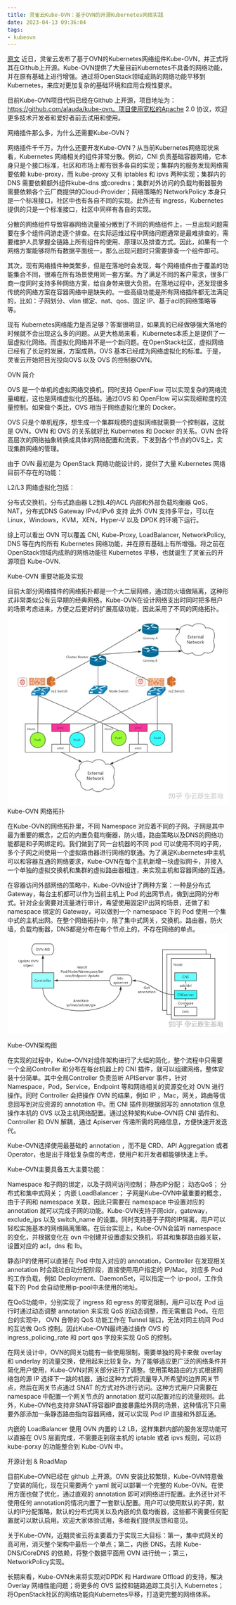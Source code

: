 ```yaml
---
title: 灵雀云Kube-OVN：基于OVN的开源Kubernetes网络实践
date: 2023-04-13 09:36:04
tags:
- kubeovn
---
```

[原文](https://zhuanlan.zhihu.com/p/464815452)
近日，灵雀云发布了基于OVN的Kubernetes网络组件Kube-OVN，并正式将其在Github上开源。Kube-OVN提供了大量目前Kubernetes不具备的网络功能，并在原有基础上进行增强。通过将OpenStack领域成熟的网络功能平移到Kubernetes，来应对更加复杂的基础环境和应用合规性要求。

目前Kube-OVN项目代码已经在Github 上开源，项目地址为：https://github.com/alauda/kube-ovn。项目使用宽松的Apache 2.0 协议，欢迎更多技术开发者和爱好者前去试用和使用。

网络插件那么多，为什么还需要Kube-OVN？

网络插件千千万，为什么还要开发Kube-OVN？从当前Kubernetes网络现状来看，Kubernetes 网络相关的组件非常分散。例如，CNI 负责基础容器网络，它本身只是个接口标准，社区和市场上都有很多各自的实现；集群内的服务发现网络需要依赖 kube-proxy，而 kube-proxy 又有 iptables 和 ipvs 两种实现；集群内的 DNS 需要依赖额外组件kube-dns 或coredns；集群对外访问的负载均衡器服务需要依赖各个云厂商提供的Cloud-Provider；网络策略的 NetworkPolicy 本身只是一个标准接口，社区中也有各自不同的实现。此外还有 ingress，Kubernetes提供的只是一个标准接口，社区中同样有各自的实现。

分散的网络组件导致容器网络流量被分散到了不同的网络组件上，一旦出现问题需要在多个组件间游走逐个排查。在实际运维过程中网络问题通常是最难排查的，需要维护人员掌握全链路上所有组件的使用、原理以及排查方式。因此，如果有一个网络方案能够将所有数据平面统一，那么出现问题时只需要排查一个组件即可。

其次，现有网络插件种类繁多，但是在落地时会发现，每个网络插件由于覆盖的功能集合不同，很难在所有场景使用同一套方案。为了满足不同的客户需求，很多厂商一度同时支持多种网络方案，给自身带来很大负担。在落地过程中，还发现很多传统的网络方案在容器网络中是缺失的。一些高级功能是所有网络插件都无法满足的，比如：子网划分、vlan 绑定、nat、qos、固定 IP、基于acl的网络策略等等。

现有 Kubernetes网络能力是否足够？答案很明显，如果真的已经做够强大落地的时候就不会出现这么多的问题。从更大格局来看，Kubernetes本质上是提供了一层虚拟化网络。而虚拟化网络并不是一个新问题。在OpenStack社区，虚拟网络已经有了长足的发展，方案成熟，OVS 基本已经成为网络虚拟化的标准。于是，灵雀云开始把目光投向OVS 以及 OVS 的控制器OVN。

OVN 简介

OVS 是一个单机的虚拟网络交换机，同时支持 OpenFlow 可以实现复杂的网络流量编程，这也是网络虚拟化的基础。通过OVS 和 OpenFlow 可以实现细粒度的流量控制。如果做个类比，OVS 相当于网络虚拟化里的 Docker。

OVS 只是个单机程序，想生成一个集群规模的虚拟网络就需要一个控制器，这就是 OVN。OVN 和 OVS 的关系就好比 Kubernetes 和 Docker 的关系。OVN 会将高层次的网络抽象转换成具体的网络配置和流表，下发到各个节点的OVS上，实现集群网络的管理。

由于 OVN 最初是为 OpenStack 网络功能设计的，提供了大量 Kubernetes 网络目前不存在的功能：

L2/L3 网络虚拟化包括：

分布式交换机，分布式路由器
L2到L4的ACL
内部和外部负载均衡器
QoS，NAT，分布式DNS
Gateway
IPv4/IPv6 支持
此外 OVN 支持多平台，可以在Linux，Windows，KVM，XEN，Hyper-V 以及 DPDK 的环境下运行。

综上可以看出 OVN 可以覆盖 CNI, Kube-Proxy, LoadBalancer, NetworkPolicy, DNS 等在内的所有 Kubernetes 网络功能，并在原有基础上有所增强。将之前在OpenStack领域内成熟的网络功能往 Kubernetes 平移，也就诞生了灵雀云的开源项目 Kube-OVN.

Kube-OVN 重要功能及实现

目前大部分网络插件的网络拓扑都是一个大二层网络，通过防火墙做隔离，这种形式非常类似公有云早期的经典网络。Kube-OVN在设计网络支出时同时把多租户的场景考虑进来，方便之后更好的扩展高级功能，因此采用了不同的网络拓扑。
![](/images/16813498789050.jpg)
Kube-OVN 网络拓扑

在Kube-OVN的网络拓扑里，不同 Namespace 对应着不同的子网。子网是其中最为重要的概念，之后的内置负载均衡器，防火墙，路由策略以及DNS的网络功能都是和子网绑定的。我们做到了同一台机器的不同 pod 可以使用不同的子网，多个子网之间使用一个虚拟路由器进行网络的联通。为了满足Kubernetes中主机可以和容器互通的网络要求，Kube-OVN在每个主机新增一块虚拟网卡，并接入一个单独的虚拟交换机和集群的虚拟路由器相连，来实现主机和容器网络的互通。

在容器访问外部网络的策略中，Kube-OVN设计了两种方案：一种是分布式 Gateway，每台主机都可以作为当前主机上 Pod 的出网节点，做到出网的分布式。针对企业需要对流量进行审计，希望使用固定IP出网的场景，还做了和 namespace 绑定的 Gateway，可以做到一个 namespace 下的 Pod 使用一个集中式的主机出网。在整个网络拓扑中，除了集中式网关，交换机，路由器，防火墙，负载均衡器，DNS都是分布在每个节点上的，不存在网络的单点。
![](/images/16813498987048.jpg)

Kube-OVN架构图

在实现的过程中，Kube-OVN对组件架构进行了大幅的简化，整个流程中只需要一个全局Controller 和分布在每台机器上的 CNI 插件，就可以组建网络，整体安装十分简单。其中全局Controller 负责监听 APIServer 事件，针对 Namespace，Pod，Service，Endpoint 等和网络相关的资源变化对 OVN 进行操作。同时 Controller 会把操作 OVN 的结果，例如 IP ，Mac，网关，路由等信息回写到对应资源的 annotation 中。而 CNI 插件则根据回写的 annotation 信息操作本机的 OVS 以及主机网络配置。通过这种架构Kube-OVN将 CNI 插件和、Controller 和 OVN 解耦，通过 Apiserver 传递所需的网络信息，方便快速开发迭代。

Kube-OVN选择使用最基础的 annotation ，而不是 CRD、API Aggregation 或者 Operator，也是出于降低复杂度的考虑，使用户和开发者都能够快速上手。

Kube-OVN主要具备五大主要功能：

Namespace 和子网的绑定，以及子网间访问控制；
静态IP分配；
动态QoS；
分布式和集中式网关；
内嵌 LoadBalancer；
子网是Kube-OVN中最重要的概念，由于子网和 namespace 关联，因此只需要在 namespace 中设置对应的 annotation 就可以完成子网的功能。Kube-OVN支持子网cidr，gateway，exclude_ips 以及 switch_name 的设置。同时支持基于子网的IP隔离，用户可以轻松实施基本的网络隔离策略。在后台实现上，Kube-OVN会监听 namespace 的变化，并根据变化在 ovn 中创建并设置虚拟交换机，将其和集群路由器关联，设置对应的 acl，dns 和 lb。

静态IP的使用可以直接在 Pod 中加入对应的 annotation，Controller 在发现相关 annotation 时会跳过自动分配阶段，直接使用用户指定的 IP/Mac。对应多 Pod 的工作负载，例如 Deployment、DaemonSet，可以指定一个 ip-pool，工作负载下的 Pod 会自动使用ip-pool中未使用的地址。

在QoS功能中，分别实现了 ingress 和 egress 的带宽限制，用户可以在 Pod 运行时通过动态调整 annotation 来实现 QoS 的动态调整，而无需重启 Pod。在后台的实现中， OVN 自带的 QoS 功能工作在 Tunnel 端口，无法对同主机间 Pod 的互访做 QoS 控制。因此Kube-OVN最终通过操作 OVS 的 ingress_policing_rate 和 port qos 字段来实现 QoS 的控制。

在网关设计中，OVN的网关功能有一些使用限制，需要单独的网卡来做 overlay 和 underlay 的流量交换，使用起来比较复杂，为了能够适应更广泛的网络条件并简化用户使用，Kube-OVN对网关部分进行了调整。使用策略路由的方式根据网络包的源 IP 选择下一跳的机器，通过这种方式将流量导入所希望的边界网关节点，然后在网关节点通过 SNAT 的方式对外进行访问。这种方式用户只需要在 namespace 中配置一个网关节点的 annotation 就可以配置对应的流量规则。此外，Kube-OVN也支持非SNAT将容器IP直接暴露给外网的场景，这种情况下只需要外部添加一条静态路由指向容器网络，就可以实现 Pod IP 直接和外部互通。

内嵌的 LoadBalancer 使用 OVN 内置的 L2 LB，这样集群内部的服务发现功能可以直接在 OVS 层面完成，不需要走到宿主机的 iptable 或者 ipvs 规则，可以将 kube-porxy 的功能整合到 Kube-OVN 中。

开源计划 & RoadMap

目前Kube-OVN已经在 github 上开源。OVN 安装比较繁琐，Kube-OVN特意做了安装的简化，现在只需要两个 yaml 就可以部署一个完整的 Kube-OVN。在使用方面也做了优化，通过直观的 annotation 即可对网络进行配置。此外还针对不使用任何 annotation的情况内置了一套默认配置。用户可以使用默认的子网，默认的IP分配策略，默认的分布式网关以及内嵌的负载均衡器，这些都不需要任何配置就可以默认启用。欢迎大家体验试用，多给我们提供反馈和意见。

关于Kube-OVN，近期灵雀云将主要着力于实现三大目标：第一，集中式网关的高可用，消灭整个架构中最后一个单点；第二，内嵌 DNS，去除 Kube-DNS/CoreDNS 的依赖，将整个数据平面用 OVN 进行统一；第三，NetworkPolicy实现。

长期来看，Kube-OVN未来将实现对DPDK 和 Hardware Offload 的支持，解决 Overlay 网络性能问题；将更多的 OVS 监控和链路追踪工具引入 Kubernetes；将OpenStack社区的网络功能向Kubernetes平移，打造更完整的网络体系。
